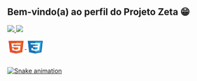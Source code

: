 ## Bem-vindo(a) ao perfil do Projeto Zeta  😁

 <div>
   <a href="https://github.com/ProjetoZ374">
   <img height="180em" src="https://github-readme-stats.vercel.app/api?username=ProjetoZ374&show_icons=true&theme=tokyonight&include_all_commits=true&count_private=true"/>
   <img height="180em" src="https://github-readme-stats.vercel.app/api/top-langs/?username=ProjetoZ374&layout=compact&langs_count=6&theme=tokyonight"/>

</div>
<div style="display: inline_block"><br>
  <img align="center" alt="HTML" height="30" width="40" src="https://raw.githubusercontent.com/devicons/devicon/master/icons/html5/html5-original.svg">
  <img align="center" alt="CSS" height="30" width="40" src="https://raw.githubusercontent.com/devicons/devicon/master/icons/css3/css3-original.svg">
</div>
<br>
<div> 
 
  ![Snake animation](https://github.com/devemdobro/devemdobro/blob/output/github-contribution-grid-snake.svg)

</div>
